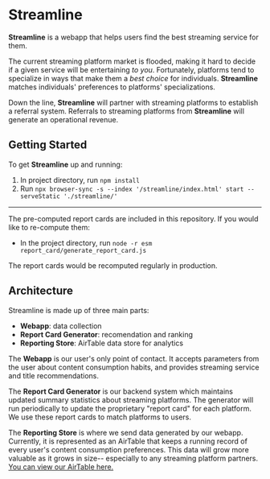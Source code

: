 # Streamline

**Streamline** is a webapp that helps users find the best streaming service for them. 

The current streaming platform market is flooded, making it hard to decide if a given service will be entertaining _to you_. Fortunately, platforms tend to specialize in ways that make them a _best choice_ for individuals. **Streamline** matches individuals' preferences to platforms' specializations.

Down the line, **Streamline** will partner with streaming platforms to establish a referral system. Referrals to streaming platforms from **Streamline** will generate an operational revenue.

## Getting Started

To get **Streamline** up and running:
1. In project directory, run `npm install`
2. Run `npx browser-sync -s --index '/streamline/index.html' start --serveStatic './streamline/'`

***

The pre-computed report cards are included in this repository. If you would like to re-compute them:
- In the project directory, run `node -r esm report_card/generate_report_card.js`

The report cards would be recomputed regularly in production.

## Architecture

Streamline is made up of three main parts:
- **Webapp**: data collection
- **Report Card Generator**: recomendation and ranking
- **Reporting Store**: AirTable data store for analytics

The **Webapp** is our user's only point of contact. It accepts parameters from the user about content consumption habits, and provides streaming service and title recommendations.

The **Report Card Generator** is our backend system which maintains updated summary statistics about streaming platforms. The generator will run periodically to update the proprietary "report card" for each platform. We use these report cards to match platforms to users.

The **Reporting Store** is where we send data generated by our webapp. Currently, it is represented as an AirTable that keeps a running record of every user's content consumption preferences. This data will grow more valuable as it grows in size-- especially to any streaming platform partners. [You can view our AirTable here.](https://airtable.com/shrD0JhqBcoPOu4En)